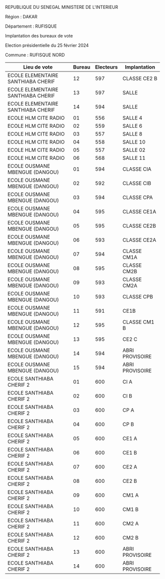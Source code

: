 REPUBLIQUE DU SENEGAL MINISTERE DE L'INTERIEUR

Région : DAKAR

Département : RUFISQUE

Implantation des bureaux de vote

Election présidentielle du 25 février 2024

Commune : RUFISQUE NORD

| Lieu de vote | Bureau | Electeurs | Implantation |
| - | - | - | - |
| ECOLE ELEMENTAIRE SANTHIABA CHERIF | 12 | 597 | CLASSE CE2 B |
| ECOLE ELEMENTAIRE SANTHIABA CHERIF | 13 | 597 | SALLE |
| ECOLE ELEMENTAIRE SANTHIABA CHERIF | 14 | 594 | SALLE |
| ECOLE HLM CITE RADIO | 01 | 556 | SALLE 4 |
| ECOLE HLM CITE RADIO | 02 | 559 | SALLE 6 |
| ECOLE HLM CITE RADIO | 03 | 557 | SALLE 8 |
| ECOLE HLM CITE RADIO | 04 | 558 | SALLE 10 |
| ECOLE HLM CITE RADIO | 05 | 557 | SALLE 02 |
| ECOLE HLM CITE RADIO | 06 | 568 | SALLE 11 |
| ECOLE OUSMANE MBENGUE (DANGOU) | 01 | 594 | CLASSE CIA |
| ECOLE OUSMANE MBENGUE (DANGOU) | 02 | 592 | CLASSE CIB |
| ECOLE OUSMANE MBENGUE (DANGOU) | 03 | 594 | CLASSE CPA |
| ECOLE OUSMANE MBENGUE (DANGOU) | 04 | 595 | CLASSE CE1A |
| ECOLE OUSMANE MBENGUE (DANGOU) | 05 | 595 | CLASSE CE2B |
| ECOLE OUSMANE MBENGUE (DANGOU) | 06 | 593 | CLASSE CE2A |
| ECOLE OUSMANE MBENGUE (DANGOU) | 07 | 594 | CLASSE CM1A |
| ECOLE OUSMANE MBENGUE (DANGOU) | 08 | 595 | CLASSE CM2B |
| ECOLE OUSMANE MBENGUE (DANGOU) | 09 | 593 | CLASSE CM2A |
| ECOLE OUSMANE MBENGUE (DANGOU) | 10 | 593 | CLASSE CPB |
| ECOLE OUSMANE MBENGUE (DANGOU) | 11 | 591 | CE1B |
| ECOLE OUSMANE MBENGUE (DANGOU) | 12 | 595 | CLASSE CM1 B |
| ECOLE OUSMANE MBENGUE (DANGOU) | 13 | 595 | CE2 C |
| ECOLE OUSMANE MBENGUE (DANGOU) | 14 | 594 | ABRI PROVISOIRE |
| ECOLE OUSMANE MBENGUE (DANGOU) | 15 | 594 | ABRI PROVISOIRE |
| ECOLE SANTHIABA CHERIF 2 | 01 | 600 | CI A |
| ECOLE SANTHIABA CHERIF 2 | 02 | 600 | CI B |
| ECOLE SANTHIABA CHERIF 2 | 03 | 600 | CP A |
| ECOLE SANTHIABA CHERIF 2 | 04 | 600 | CP B |
| ECOLE SANTHIABA CHERIF 2 | 05 | 600 | CE1 A |
| ECOLE SANTHIABA CHERIF 2 | 06 | 600 | CE1 B |
| ECOLE SANTHIABA CHERIF 2 | 07 | 600 | CE2 A |
| ECOLE SANTHIABA CHERIF 2 | 08 | 600 | CE2 B |
| ECOLE SANTHIABA CHERIF 2 | 09 | 600 | CM1 A |
| ECOLE SANTHIABA CHERIF 2 | 10 | 600 | CM1 B |
| ECOLE SANTHIABA CHERIF 2 | 11 | 600 | CM2 A |
| ECOLE SANTHIABA CHERIF 2 | 12 | 600 | CM2 B |
| ECOLE SANTHIABA CHERIF 2 | 13 | 600 | ABRI PROVISOIRE |
| ECOLE SANTHIABA CHERIF 2 | 14 | 600 | ABRI PROVISOIRE |

<!-- PageNumber="10/21" -->
